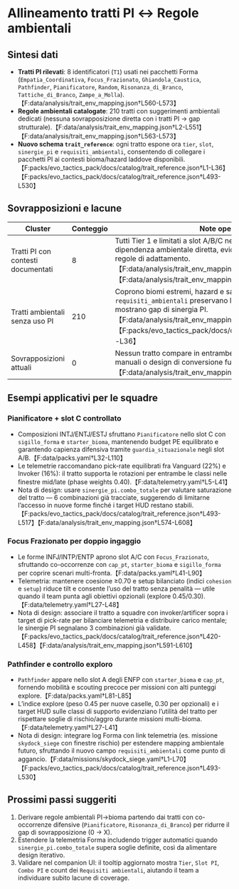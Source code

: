 # Allineamento tratti PI ↔ Regole ambientali

## Sintesi dati
- **Tratti PI rilevati**: 8 identificatori (`T1`) usati nei pacchetti Forma (`Empatia_Coordinativa`, `Focus_Frazionato`, `Ghiandola_Caustica`, `Pathfinder`, `Pianificatore`, `Random`, `Risonanza_di_Branco`, `Tattiche_di_Branco`, `Zampe_a_Molla`).【F:data/analysis/trait_env_mapping.json†L560-L573】
- **Regole ambientali catalogate**: 210 tratti con suggerimenti ambientali dedicati (nessuna sovrapposizione diretta con i tratti PI → gap strutturale).【F:data/analysis/trait_env_mapping.json†L2-L551】【F:data/analysis/trait_env_mapping.json†L563-L573】
- **Nuovo schema `trait_reference`**: ogni tratto espone ora `tier`, `slot`, `sinergie_pi` e `requisiti_ambientali`, consentendo di collegare i pacchetti PI ai contesti bioma/hazard laddove disponibili.【F:packs/evo_tactics_pack/docs/catalog/trait_reference.json†L1-L36】【F:packs/evo_tactics_pack/docs/catalog/trait_reference.json†L493-L530】

## Sovrapposizioni e lacune
| Cluster | Conteggio | Note operative |
| --- | --- | --- |
| Tratti PI con contesti documentati | 8 | Tutti Tier 1 e limitati a slot A/B/C nei pacchetti Forma; nessuna dipendenza ambientale diretta, evidenziando necessità di future regole di adattamento.【F:data/analysis/trait_env_mapping.json†L563-L573】【F:data/analysis/trait_env_mapping.json†L574-L640】 |
| Tratti ambientali senza uso PI | 210 | Coprono biomi estremi, hazard e salinità; i nuovi campi `tier` e `requisiti_ambientali` preservano le condizioni originali ma mostrano gap di sinergia PI.【F:data/analysis/trait_env_mapping.json†L2-L551】【F:packs/evo_tactics_pack/docs/catalog/trait_reference.json†L1-L36】 |
| Sovrapposizioni attuali | 0 | Nessun tratto compare in entrambe le liste → occorrono mapping manuali o design di conversione futura.【F:data/analysis/trait_env_mapping.json†L563-L573】 |

## Esempi applicativi per le squadre
### Pianificatore + slot C controllato
- Composizioni INTJ/ENTJ/ESTJ sfruttano `Pianificatore` nello slot C con `sigillo_forma` e `starter_bioma`, mantenendo budget PE equilibrato e garantendo capienza difensiva tramite `guardia_situazionale` negli slot A/B.【F:data/packs.yaml†L32-L110】
- Le telemetrie raccomandano pick-rate equilibrati fra Vanguard (22%) e Invoker (16%): il tratto supporta le rotazioni per entrambe le classi nelle finestre mid/late (phase weights 0.40).【F:data/telemetry.yaml†L5-L41】
- Nota di design: usare `sinergie_pi.combo_totale` per valutare saturazione del tratto — 6 combinazioni già tracciate, suggerendo di limitarne l’accesso in nuove forme finché i target HUD restano stabili.【F:packs/evo_tactics_pack/docs/catalog/trait_reference.json†L493-L517】【F:data/analysis/trait_env_mapping.json†L574-L608】

### Focus Frazionato per doppio ingaggio
- Le forme INFJ/INTP/ENTP aprono slot A/C con `Focus_Frazionato`, sfruttando co-occorrenze con `cap_pt`, `starter_bioma` e `sigillo_forma` per coprire scenari multi-fronta.【F:data/packs.yaml†L41-L90】
- Telemetria: mantenere coesione ≥0.70 e setup bilanciato (indici `cohesion` e `setup`) riduce tilt e consente l’uso del tratto senza penalità — utile quando il team punta agli obiettivi opzionali (explore 0.45/0.30).【F:data/telemetry.yaml†L27-L48】
- Nota di design: associare il tratto a squadre con invoker/artificer sopra i target di pick-rate per bilanciare telemetria e distribuire carico mentale; le sinergie PI segnalano 3 combinazioni già validate.【F:packs/evo_tactics_pack/docs/catalog/trait_reference.json†L420-L458】【F:data/analysis/trait_env_mapping.json†L591-L610】

### Pathfinder e controllo exploro
- `Pathfinder` appare nello slot A degli ENFP con `starter_bioma` e `cap_pt`, fornendo mobilità e scouting precoce per missioni con alti punteggi explore.【F:data/packs.yaml†L81-L85】
- L’indice explore (peso 0.45 per nuove caselle, 0.30 per opzionali) e i target HUD sulle classi di supporto evidenziano l’utilità del tratto per rispettare soglie di rischio/aggro durante missioni multi-bioma.【F:data/telemetry.yaml†L27-L41】
- Nota di design: integrare log Forma con link telemetria (es. missione `skydock_siege` con finestre rischio) per estendere mapping ambientale futuro, sfruttando il nuovo campo `requisiti_ambientali` come punto di aggancio.【F:data/missions/skydock_siege.yaml†L1-L70】【F:packs/evo_tactics_pack/docs/catalog/trait_reference.json†L493-L530】

## Prossimi passi suggeriti
1. Derivare regole ambientali PI→bioma partendo dai tratti con co-occorrenze difensive (`Pianificatore`, `Risonanza_di_Branco`) per ridurre il gap di sovrapposizione (0 → X).
2. Estendere la telemetria Forma includendo trigger automatici quando `sinergie_pi.combo_totale` supera soglie definite, così da alimentare design iterativo.
3. Validare nel companion UI: il tooltip aggiornato mostra `Tier`, `Slot PI`, `Combo PI` e count dei `Requisiti ambientali`, aiutando il team a individuare subito lacune di coverage.
